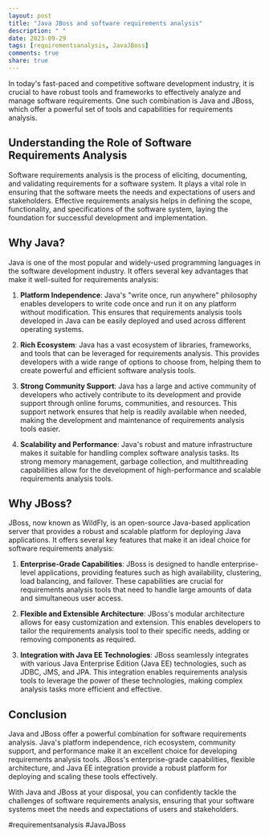 ```yaml
---
layout: post
title: "Java JBoss and software requirements analysis"
description: " "
date: 2023-09-29
tags: [requirementsanalysis, JavaJBoss]
comments: true
share: true
---
```


In today's fast-paced and competitive software development industry, it is crucial to have robust tools and frameworks to effectively analyze and manage software requirements. One such combination is Java and JBoss, which offer a powerful set of tools and capabilities for requirements analysis.

## Understanding the Role of Software Requirements Analysis

Software requirements analysis is the process of eliciting, documenting, and validating requirements for a software system. It plays a vital role in ensuring that the software meets the needs and expectations of users and stakeholders. Effective requirements analysis helps in defining the scope, functionality, and specifications of the software system, laying the foundation for successful development and implementation.

## Why Java?

Java is one of the most popular and widely-used programming languages in the software development industry. It offers several key advantages that make it well-suited for requirements analysis:

1. **Platform Independence**: Java's "write once, run anywhere" philosophy enables developers to write code once and run it on any platform without modification. This ensures that requirements analysis tools developed in Java can be easily deployed and used across different operating systems.

2. **Rich Ecosystem**: Java has a vast ecosystem of libraries, frameworks, and tools that can be leveraged for requirements analysis. This provides developers with a wide range of options to choose from, helping them to create powerful and efficient software analysis tools.

3. **Strong Community Support**: Java has a large and active community of developers who actively contribute to its development and provide support through online forums, communities, and resources. This support network ensures that help is readily available when needed, making the development and maintenance of requirements analysis tools easier.

4. **Scalability and Performance**: Java's robust and mature infrastructure makes it suitable for handling complex software analysis tasks. Its strong memory management, garbage collection, and multithreading capabilities allow for the development of high-performance and scalable requirements analysis tools.

## Why JBoss?

JBoss, now known as WildFly, is an open-source Java-based application server that provides a robust and scalable platform for deploying Java applications. It offers several key features that make it an ideal choice for software requirements analysis:

1. **Enterprise-Grade Capabilities**: JBoss is designed to handle enterprise-level applications, providing features such as high availability, clustering, load balancing, and failover. These capabilities are crucial for requirements analysis tools that need to handle large amounts of data and simultaneous user access.

2. **Flexible and Extensible Architecture**: JBoss's modular architecture allows for easy customization and extension. This enables developers to tailor the requirements analysis tool to their specific needs, adding or removing components as required.

3. **Integration with Java EE Technologies**: JBoss seamlessly integrates with various Java Enterprise Edition (Java EE) technologies, such as JDBC, JMS, and JPA. This integration enables requirements analysis tools to leverage the power of these technologies, making complex analysis tasks more efficient and effective.

## Conclusion

Java and JBoss offer a powerful combination for software requirements analysis. Java's platform independence, rich ecosystem, community support, and performance make it an excellent choice for developing requirements analysis tools. JBoss's enterprise-grade capabilities, flexible architecture, and Java EE integration provide a robust platform for deploying and scaling these tools effectively.

With Java and JBoss at your disposal, you can confidently tackle the challenges of software requirements analysis, ensuring that your software systems meet the needs and expectations of users and stakeholders.

#requirementsanalysis #JavaJBoss